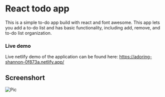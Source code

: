 # React todo app

This is a simple to-do app build with react and font awesome. This app lets you add a to-do list and has basic functionality, including add, remove, and to-do list organization.

### Live demo

Live netlify demo of the application can be found here: https://adoring-shannon-0f873a.netlify.app/

## Screenshort

![Pic](https://raw.githubusercontent.com/healmasud/react-todo-list/master/github-overview/overview.png)
